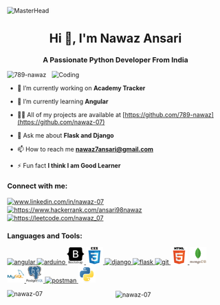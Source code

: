 ![MasterHead](https://media.licdn.com/dms/image/D4D16AQHWLyBbaLmhpQ/profile-displaybackgroundimage-shrink_350_1400/0/1687291535047?e=1698883200&v=beta&t=kYqu7xvXb6bQ4tBR-ERTxjDJj7hubodr80olBXSSD1Q)
<h1 align="center">Hi 👋, I'm Nawaz Ansari</h1>
<h3 align="center">A Passionate Python Developer From India</h3>
<img align="right" alt="Coding" width="400" src="https://media4.giphy.com/media/L8K62iTDkzGX6/giphy.gif">

<p align="left"> <img src="https://komarev.com/ghpvc/?username=789-nawaz&label=Profile%20views&color=0e75b6&style=flat" alt="789-nawaz" /> </p>



- 🔭 I’m currently working on **Academy Tracker**

- 🌱 I’m currently learning **Angular**

- 👨‍💻 All of my projects are available at [https://github.com/789-nawaz](https://github.com/nawaz-07)

- 💬 Ask me about **Flask and Django**

- 📫 How to reach me **nawaz7ansari@gmail.com**

- ⚡ Fun fact **I think I am Good Learner**

<h3 align="left">Connect with me:</h3>
<p align="left">
<a href="https://linkedin.com/in/www.linkedin.com/in/789-nawaz" target="blank"><img align="center" src="https://raw.githubusercontent.com/rahuldkjain/github-profile-readme-generator/master/src/images/icons/Social/linked-in-alt.svg" alt="www.linkedin.com/in/nawaz-07" height="30" width="40" /></a>
<a href="https://www.hackerrank.com/https://www.hackerrank.com/ansari98nawaz" target="blank"><img align="center" src="https://raw.githubusercontent.com/rahuldkjain/github-profile-readme-generator/master/src/images/icons/Social/hackerrank.svg" alt="https://www.hackerrank.com/ansari98nawaz" height="30" width="40" /></a>
<a href="https://www.leetcode.com/https://leetcode.com/nawaz_07" target="blank"><img align="center" src="https://raw.githubusercontent.com/rahuldkjain/github-profile-readme-generator/master/src/images/icons/Social/leet-code.svg" alt="https://leetcode.com/nawaz_07" height="30" width="40" /></a>
</p>

<h3 align="left">Languages and Tools:</h3>
<p align="left"> <a href="https://angular.io" target="_blank" rel="noreferrer"> <img src="https://angular.io/assets/images/logos/angular/angular.svg" alt="angular" width="40" height="40"/> </a> <a href="https://www.arduino.cc/" target="_blank" rel="noreferrer"> <img src="https://cdn.worldvectorlogo.com/logos/arduino-1.svg" alt="arduino" width="40" height="40"/> </a> <a href="https://getbootstrap.com" target="_blank" rel="noreferrer"> <img src="https://raw.githubusercontent.com/devicons/devicon/master/icons/bootstrap/bootstrap-plain-wordmark.svg" alt="bootstrap" width="40" height="40"/> </a> <a href="https://www.w3schools.com/css/" target="_blank" rel="noreferrer"> <img src="https://raw.githubusercontent.com/devicons/devicon/master/icons/css3/css3-original-wordmark.svg" alt="css3" width="40" height="40"/> </a> <a href="https://www.djangoproject.com/" target="_blank" rel="noreferrer"> <img src="https://cdn.worldvectorlogo.com/logos/django.svg" alt="django" width="40" height="40"/> </a> <a href="https://flask.palletsprojects.com/" target="_blank" rel="noreferrer"> <img src="https://www.vectorlogo.zone/logos/pocoo_flask/pocoo_flask-icon.svg" alt="flask" width="40" height="40"/> </a> <a href="https://git-scm.com/" target="_blank" rel="noreferrer"> <img src="https://www.vectorlogo.zone/logos/git-scm/git-scm-icon.svg" alt="git" width="40" height="40"/> </a> <a href="https://www.w3.org/html/" target="_blank" rel="noreferrer"> <img src="https://raw.githubusercontent.com/devicons/devicon/master/icons/html5/html5-original-wordmark.svg" alt="html5" width="40" height="40"/> </a> <a href="https://www.mongodb.com/" target="_blank" rel="noreferrer"> <img src="https://raw.githubusercontent.com/devicons/devicon/master/icons/mongodb/mongodb-original-wordmark.svg" alt="mongodb" width="40" height="40"/> </a> <a href="https://www.mysql.com/" target="_blank" rel="noreferrer"> <img src="https://raw.githubusercontent.com/devicons/devicon/master/icons/mysql/mysql-original-wordmark.svg" alt="mysql" width="40" height="40"/> </a> <a href="https://www.postgresql.org" target="_blank" rel="noreferrer"> <img src="https://raw.githubusercontent.com/devicons/devicon/master/icons/postgresql/postgresql-original-wordmark.svg" alt="postgresql" width="40" height="40"/> </a> <a href="https://postman.com" target="_blank" rel="noreferrer"> <img src="https://www.vectorlogo.zone/logos/getpostman/getpostman-icon.svg" alt="postman" width="40" height="40"/> </a> <a href="https://www.python.org" target="_blank" rel="noreferrer"> <img src="https://raw.githubusercontent.com/devicons/devicon/master/icons/python/python-original.svg" alt="python" width="40" height="40"/> </a> </p>

<div style="display: flex; flex-wrap: wrap; justify-content: space-between;">
    <div style="flex: 1; margin-right: 10px">
        <img align="left" src="https://github-readme-stats.vercel.app/api/top-langs?username=nawaz-07&show_icons=true&locale=en&layout=compact" alt="nawaz-07" />
    </div>
    <div style="flex: 1; margin-right: 10px;">
        <img align="center" src="https://github-readme-stats.vercel.app/api?username=nawaz-07&show_icons=true&locale=en" alt="nawaz-07" width="330" />
    </div>
</div>

